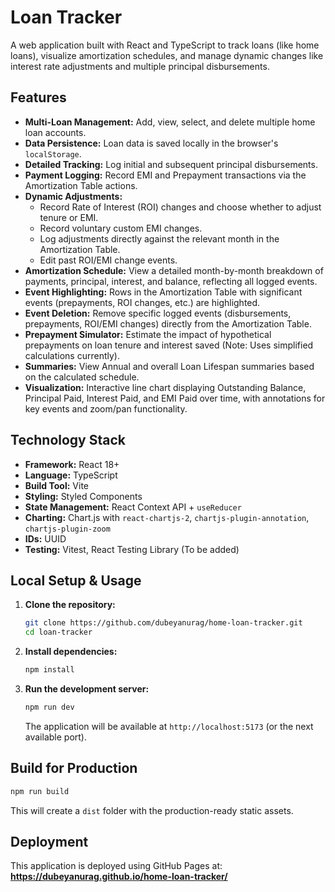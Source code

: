 # Loan Tracker

A web application built with React and TypeScript to track loans (like home loans), visualize amortization schedules, and manage dynamic changes like interest rate adjustments and multiple principal disbursements.

## Features

*   **Multi-Loan Management:** Add, view, select, and delete multiple home loan accounts.
*   **Data Persistence:** Loan data is saved locally in the browser's `localStorage`.
*   **Detailed Tracking:** Log initial and subsequent principal disbursements.
*   **Payment Logging:** Record EMI and Prepayment transactions via the Amortization Table actions.
*   **Dynamic Adjustments:**
    *   Record Rate of Interest (ROI) changes and choose whether to adjust tenure or EMI.
    *   Record voluntary custom EMI changes.
    *   Log adjustments directly against the relevant month in the Amortization Table.
    *   Edit past ROI/EMI change events.
*   **Amortization Schedule:** View a detailed month-by-month breakdown of payments, principal, interest, and balance, reflecting all logged events.
*   **Event Highlighting:** Rows in the Amortization Table with significant events (prepayments, ROI changes, etc.) are highlighted.
*   **Event Deletion:** Remove specific logged events (disbursements, prepayments, ROI/EMI changes) directly from the Amortization Table.
*   **Prepayment Simulator:** Estimate the impact of hypothetical prepayments on loan tenure and interest saved (Note: Uses simplified calculations currently).
*   **Summaries:** View Annual and overall Loan Lifespan summaries based on the calculated schedule.
*   **Visualization:** Interactive line chart displaying Outstanding Balance, Principal Paid, Interest Paid, and EMI Paid over time, with annotations for key events and zoom/pan functionality.

## Technology Stack

*   **Framework:** React 18+
*   **Language:** TypeScript
*   **Build Tool:** Vite
*   **Styling:** Styled Components
*   **State Management:** React Context API + `useReducer`
*   **Charting:** Chart.js with `react-chartjs-2`, `chartjs-plugin-annotation`, `chartjs-plugin-zoom`
*   **IDs:** UUID
*   **Testing:** Vitest, React Testing Library (To be added)

## Local Setup & Usage

1.  **Clone the repository:**
    ```bash
    git clone https://github.com/dubeyanurag/home-loan-tracker.git
    cd loan-tracker 
    ```
2.  **Install dependencies:**
    ```bash
    npm install
    ```
3.  **Run the development server:**
    ```bash
    npm run dev
    ```
    The application will be available at `http://localhost:5173` (or the next available port).

## Build for Production

```bash
npm run build
```
This will create a `dist` folder with the production-ready static assets.

## Deployment

This application is deployed using GitHub Pages at:
**https://dubeyanurag.github.io/home-loan-tracker/**
